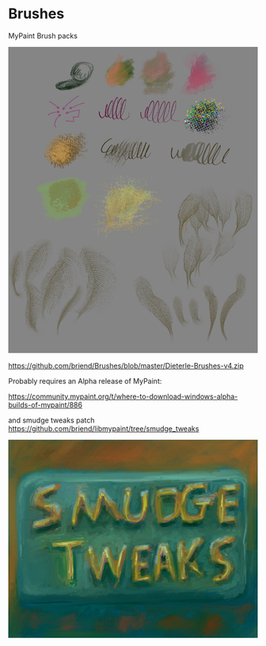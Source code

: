 # Brushes
MyPaint Brush packs

![Dieterle Brush Pack](https://raw.githubusercontent.com/briend/Brushes/master/Dieterle-Brushes-v4.jpg)

https://github.com/briend/Brushes/blob/master/Dieterle-Brushes-v4.zip

Probably requires an Alpha release of MyPaint:

https://community.mypaint.org/t/where-to-download-windows-alpha-builds-of-mypaint/886

and smudge tweaks patch
https://github.com/briend/libmypaint/tree/smudge_tweaks

![Smudge Tweaks!](https://github.com/briend/Brushes/blob/master/Smudge_Tweaks.jpg)
